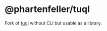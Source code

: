# @phartenfeller/tuql 

Fork of [tuql](https://github.com/bradleyboy/tuql) without CLI but usable as a library.
